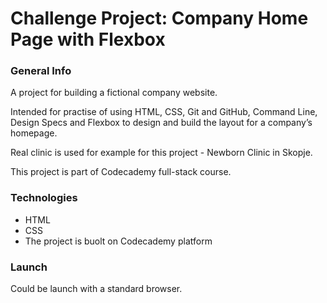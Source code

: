 # Challenge Project: Company Home Page with Flexbox

### General Info
A project for building a fictional company website.

Intended for practise of using HTML, CSS, Git and GitHub, Command Line, Design Specs and Flexbox to design and build the layout for a company’s homepage.

Real clinic is used for example for this project - Newborn Clinic in Skopje.

This project is part of Codecademy full-stack course.

### Technologies
+ HTML
+ CSS
+ The project is buolt on Codecademy platform

### Launch
Could be launch with a standard browser.